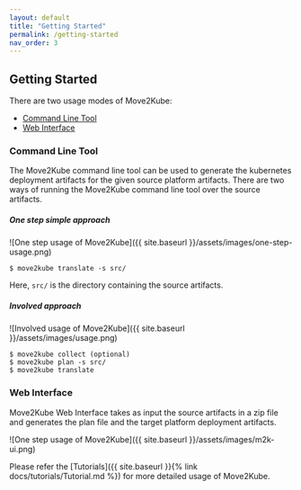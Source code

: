 ```yaml
---
layout: default
title: "Getting Started"
permalink: /getting-started
nav_order: 3
---
```


## Getting Started

There are two usage modes of Move2Kube:
* [Command Line Tool](#command-line-tool)
* [Web Interface](#web-interface)

### Command Line Tool

The Move2Kube command line tool can be used to generate the kubernetes deployment artifacts for the given source platform artifacts. There are two ways of running the Move2Kube command line tool over the source artifacts.

##### One step simple approach
![One step usage of Move2Kube]({{ site.baseurl }}/assets/images/one-step-usage.png)

  ```console
  $ move2kube translate -s src/
  ```
Here, `src/` is the directory containing the source artifacts.

##### Involved approach
![Involved usage of Move2Kube]({{ site.baseurl }}/assets/images/usage.png)

  ```console
  $ move2kube collect (optional)
  $ move2kube plan -s src/
  $ move2kube translate
  ```

### Web Interface
Move2Kube Web Interface takes as input the source artifacts in a zip file and generates the plan file and the target platform deployment artifacts.

![One step usage of Move2Kube]({{ site.baseurl }}/assets/images/m2k-ui.png)


Please refer the [Tutorials]({{ site.baseurl }}{% link docs/tutorials/Tutorial.md %}) for more detailed usage of Move2Kube.
